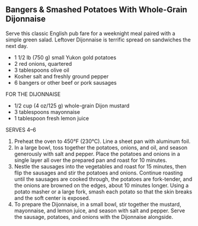 ## Bangers & Smashed Potatoes With Whole-Grain Dijonnaise

Serve this classic English pub fare for a weeknight meal paired with a simple green salad. Leftover Dijonnaise is terrific spread on sandwiches the next day.

- 1 1/2 lb (750 g) small Yukon gold potatoes
- 2 red onions, quartered
- 3 tablespoons olive oil
- Kosher salt and freshly ground pepper
- 6 bangers or other beef or pork sausages

FOR THE DIJONNAISE

- 1/2 cup (4 oz/125 g) whole-grain Dijon mustard
- 3 tablespoons mayonnaise
- 1 tablespoon fresh lemon juice

SERVES 4–6

1. Preheat the oven to 450°F (230°C). Line a sheet pan with aluminum foil.
1. In a large bowl, toss together the potatoes, onions, and oil, and season generously with salt and pepper. Place the potatoes and onions in a single layer all over the prepared pan and roast for 10 minutes.
1. Nestle the sausages into the vegetables and roast for 15 minutes, then flip the sausages and stir the potatoes and onions. Continue roasting until the sausages are cooked through, the potatoes are fork-tender, and the onions are browned on the edges, about 10 minutes longer. Using a potato masher or a large fork, smash each potato so that the skin breaks and the soft center is exposed.
1. To prepare the Dijonnaise, in a small bowl, stir together the mustard, mayonnaise, and lemon juice, and season with salt and pepper. Serve the sausage, potatoes, and onions with the Dijonnaise alongside.
